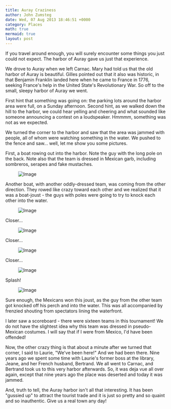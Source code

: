 ```yaml
---
title: Auray Craziness
author: John Zumsteg
date: Wed, 07 Aug 2013 18:46:51 +0000
category: Places
math: true
mermaid: true
layout: post
---
```

If you travel around enough, you will surely encounter some things you just could not expect. The harbor of Auray gave us just that experience.

We drove to Auray when we left Carnac. Mary had told us that the old harbor of Auray is beautiful. Gilles pointed out that it also was historic, in that Benjamin Franklin landed here when he came to France in 1776, seeking France's help in the United State's Revolutionary War. So off to the small, sleepy harbor of Auray we went.

First hint that something was going on: the parking lots around the harbor area were full, on a Sunday afternoon. Second hint, as we walked down the hill to the harbor, we could hear yelling and cheering and what sounded like someone announcing a contest on a loudspeaker. Hmmmm, something was not as we expected.

We turned the corner to the harbor and saw that the area was jammed with people, all of whom were watching something in the water. We pushed to the fence and saw... well, let me show you some pictures. 

First, a boat rowing out into the harbor. Note the guy with the long pole on the back. Note also that the team is dressed in Mexican garb, including sombreros, serapes and fake mustaches.
<figure class = "portrait">
	<img src="{{"/assets/images/2013/08/MG_8465.jpg" | prepend: site.baseurl | prepend: site.url }}" alt="Image" />
	<figcaption></figcaption>
</figure>



Another boat, with another oddly-dressed team, was coming from the other direction. They rowed like crazy toward each other and we realized that it was a boat-joust - the guys with poles were going to try to knock each other into the water. 

<figure class = "portrait">
	<img src="{{"/assets/images/2013/08/MG_8468.jpg" | prepend: site.baseurl | prepend: site.url }}" alt="Image" />
	<figcaption></figcaption>
</figure>



Closer...

<figure class = "portrait">
	<img src="{{"/assets/images/2013/08/MG_8469.jpg" | prepend: site.baseurl | prepend: site.url }}" alt="Image" />
	<figcaption></figcaption>
</figure>


Closer...

<figure class = "portrait">
	<img src="{{"/assets/images/2013/08/MG_8470.jpg" | prepend: site.baseurl | prepend: site.url }}" alt="Image" />
	<figcaption></figcaption>
</figure>



Closer...

<figure class = "portrait">
	<img src="{{"/assets/images/2013/08/MG_8471.jpg" | prepend: site.baseurl | prepend: site.url }}" alt="Image" />
	<figcaption></figcaption>
</figure>



Splash!

<figure class = "portrait">
	<img src="{{"/assets/images/2013/08/MG_8472.jpg" | prepend: site.baseurl | prepend: site.url }}" alt="Image" />
	<figcaption></figcaption>
</figure>



Sure enough, the Mexicans won this joust, as the guy from the other team got knocked off his perch and into the water. This was all accompanied by frenzied shouting from spectators lining the waterfront.

I later saw a scoreboard - there were sixteen teams in this tournament! We do not have the slightest idea why this team was dressed in pseudo-Mexican costumes. I will say that if I were from Mexico, I'd have been offended!

Now, the other crazy thing is that about a minute after we turned that corner, I said to Laurie, "We've been here!" And we had been there. Nine years ago we spent some time with Laurie's former boss at the library, Jeane, and her French husband, Bertrand. We all went to Carnac, and Bertrand took us to this very harbor afterwards. So, it was deja vue all over again, except that nine years ago the place was deserted and today it was jammed.

And, truth to tell, the Auray harbor isn't all that interesting. It has been "gussied up" to attract the tourist trade and it is just so pretty and so quaint and so inauthentic. Give us a real town any day!


